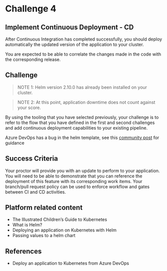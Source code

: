 # Challenge 4

## Implement Continuous Deployment - CD
After Continuous Integration has completed successfully, you should deploy automatically the updated version of the application to your cluster.

You are expected to be able to correlate the changes made in the code with the corresponding release.

## Challenge
> NOTE 1: Helm version 2.10.0 has already been installed on your cluster. 

> NOTE 2: At this point, application downtime does not count against your score.

By using the tooling that you have selected previously, your challenge is to refer to the flow that you have defined in the first and second challenges and add continuous deployment capabilities to your existing pipeline.

Azure DevOps has a bug in the helm template, see this [community post](https://developercommunity.visualstudio.com/content/problem/324154/error-endpoint-auth-data-not-present.html) for guidance

## Success Criteria
Your proctor will provide you with an update to perform to your application. You will need to be able to demonstrate that you can reference the deployment of this feature with its corresponding work items. Your branch/pull request policy can be used to enforce workflow and gates between CI and CD activities.

## Platform related content
- The Illustrated Children’s Guide to Kubernetes
- What is Helm?
- Deploying an application on Kubernetes with Helm
- Passing values to a helm chart

## References
- Deploy an application to Kubernetes from Azure DevOps
